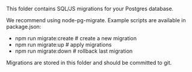 This folder contains SQL/JS migrations for your Postgres database.

We recommend using node-pg-migrate. Example scripts are available in package.json:

  - npm run migrate:create  # create a new migration
  - npm run migrate:up      # apply migrations
  - npm run migrate:down    # rollback last migration

Migrations are stored in this folder and should be committed to git.
